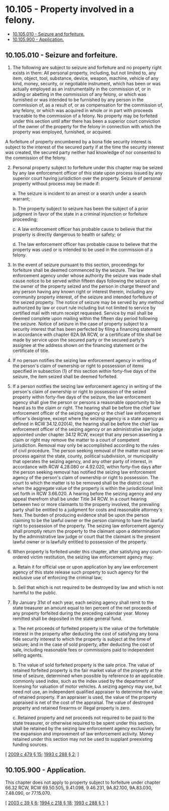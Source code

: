 # 10.105 - Property involved in a felony.
* [10.105.010 - Seizure and forfeiture.](#10105010---seizure-and-forfeiture)
* [10.105.900 - Application.](#10105900---application)
## 10.105.010 - Seizure and forfeiture.
1. The following are subject to seizure and forfeiture and no property right exists in them: All personal property, including, but not limited to, any item, object, tool, substance, device, weapon, machine, vehicle of any kind, money, security, or negotiable instrument, which has been or was actually employed as an instrumentality in the commission of, or in aiding or abetting in the commission of any felony, or which was furnished or was intended to be furnished by any person in the commission of, as a result of, or as compensation for the commission of, any felony, or which was acquired in whole or in part with proceeds traceable to the commission of a felony. No property may be forfeited under this section until after there has been a superior court conviction of the owner of the property for the felony in connection with which the property was employed, furnished, or acquired.

A forfeiture of property encumbered by a bona fide security interest is subject to the interest of the secured party if at the time the security interest was created, the secured party neither had knowledge of nor consented to the commission of the felony.

2. Personal property subject to forfeiture under this chapter may be seized by any law enforcement officer of this state upon process issued by any superior court having jurisdiction over the property. Seizure of personal property without process may be made if:

   a. The seizure is incident to an arrest or a search under a search warrant;

   b. The property subject to seizure has been the subject of a prior judgment in favor of the state in a criminal injunction or forfeiture proceeding;

   c. A law enforcement officer has probable cause to believe that the property is directly dangerous to health or safety; or

   d. The law enforcement officer has probable cause to believe that the property was used or is intended to be used in the commission of a felony.

3. In the event of seizure pursuant to this section, proceedings for forfeiture shall be deemed commenced by the seizure. The law enforcement agency under whose authority the seizure was made shall cause notice to be served within fifteen days following the seizure on the owner of the property seized and the person in charge thereof and any person having any known right or interest therein, including any community property interest, of the seizure and intended forfeiture of the seized property. The notice of seizure may be served by any method authorized by law or court rule including but not limited to service by certified mail with return receipt requested. Service by mail shall be deemed complete upon mailing within the fifteen day period following the seizure. Notice of seizure in the case of property subject to a security interest that has been perfected by filing a financing statement in accordance with chapter 62A.9A RCW, or a certificate of title shall be made by service upon the secured party or the secured party's assignee at the address shown on the financing statement or the certificate of title.

4. If no person notifies the seizing law enforcement agency in writing of the person's claim of ownership or right to possession of items specified in subsection (1) of this section within forty-five days of the seizure, the item seized shall be deemed forfeited.

5. If a person notifies the seizing law enforcement agency in writing of the person's claim of ownership or right to possession of the seized property within forty-five days of the seizure, the law enforcement agency shall give the person or persons a reasonable opportunity to be heard as to the claim or right. The hearing shall be before the chief law enforcement officer of the seizing agency or the chief law enforcement officer's designee, except where the seizing agency is a state agency as defined in RCW 34.12.020(4), the hearing shall be before the chief law enforcement officer of the seizing agency or an administrative law judge appointed under chapter 34.12 RCW, except that any person asserting a claim or right may remove the matter to a court of competent jurisdiction. Removal may only be accomplished according to the rules of civil procedure. The person seeking removal of the matter must serve process against the state, county, political subdivision, or municipality that operates the seizing agency, and any other party of interest, in accordance with RCW 4.28.080 or 4.92.020, within forty-five days after the person seeking removal has notified the seizing law enforcement agency of the person's claim of ownership or right to possession. The court to which the matter is to be removed shall be the district court when the aggregate value of the property is within the jurisdictional limit set forth in RCW 3.66.020. A hearing before the seizing agency and any appeal therefrom shall be under Title 34 RCW. In a court hearing between two or more claimants to the property involved, the prevailing party shall be entitled to a judgment for costs and reasonable attorney's fees. The burden of producing evidence shall be upon the person claiming to be the lawful owner or the person claiming to have the lawful right to possession of the property. The seizing law enforcement agency shall promptly return the property to the claimant upon a determination by the administrative law judge or court that the claimant is the present lawful owner or is lawfully entitled to possession of the property.

6. When property is forfeited under this chapter, after satisfying any court-ordered victim restitution, the seizing law enforcement agency may:

   a. Retain it for official use or upon application by any law enforcement agency of this state release such property to such agency for the exclusive use of enforcing the criminal law;

   b. Sell that which is not required to be destroyed by law and which is not harmful to the public.

7. By January 31st of each year, each seizing agency shall remit to the state treasurer an amount equal to ten percent of the net proceeds of any property forfeited during the preceding calendar year. Money remitted shall be deposited in the state general fund.

   a. The net proceeds of forfeited property is the value of the forfeitable interest in the property after deducting the cost of satisfying any bona fide security interest to which the property is subject at the time of seizure; and in the case of sold property, after deducting the cost of sale, including reasonable fees or commissions paid to independent selling agents.

   b. The value of sold forfeited property is the sale price. The value of retained forfeited property is the fair market value of the property at the time of seizure, determined when possible by reference to an applicable commonly used index, such as the index used by the department of licensing for valuation of motor vehicles. A seizing agency may use, but need not use, an independent qualified appraiser to determine the value of retained property. If an appraiser is used, the value of the property appraised is net of the cost of the appraisal. The value of destroyed property and retained firearms or illegal property is zero.

   c. Retained property and net proceeds not required to be paid to the state treasurer, or otherwise required to be spent under this section, shall be retained by the seizing law enforcement agency exclusively for the expansion and improvement of law enforcement activity. Money retained under this section may not be used to supplant preexisting funding sources.

\[ [2009 c 479 § 15](https://lawfilesext.leg.wa.gov/biennium/2009-10/Pdf/Bills/Session%20Laws/Senate/5073-S.SL.pdf?cite=2009%20c%20479%20§%2015); [1993 c 288 § 2](https://lawfilesext.leg.wa.gov/biennium/1993-94/Pdf/Bills/Session%20Laws/House/1069-S.SL.pdf?cite=1993%20c%20288%20§%202); \]

## 10.105.900 - Application.
This chapter does not apply to property subject to forfeiture under chapter 66.32 RCW, RCW 69.50.505, 9.41.098, 9.46.231, 9A.82.100, 9A.83.030, 7.48.090, or 77.15.070.

\[ [2003 c 39 § 6](https://lawfilesext.leg.wa.gov/biennium/2003-04/Pdf/Bills/Session%20Laws/Senate/5172.SL.pdf?cite=2003%20c%2039%20§%206); [1994 c 218 § 18](https://lawfilesext.leg.wa.gov/biennium/1993-94/Pdf/Bills/Session%20Laws/House/2228-S2.SL.pdf?cite=1994%20c%20218%20§%2018); [1993 c 288 § 1](https://lawfilesext.leg.wa.gov/biennium/1993-94/Pdf/Bills/Session%20Laws/House/1069-S.SL.pdf?cite=1993%20c%20288%20§%201); \]

